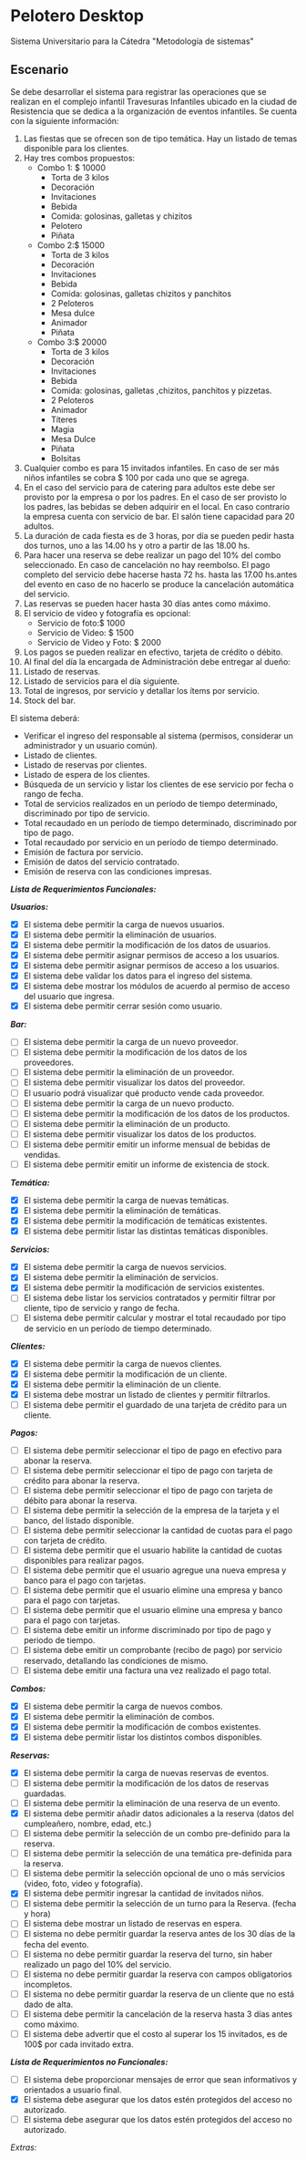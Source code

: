 # Pelotero Desktop 

Sistema Universitario para la Cátedra "Metodología de sistemas"

## Escenario

Se debe desarrollar el sistema para registrar las operaciones que se realizan en el complejo infantil Travesuras
Infantiles ubicado en la ciudad de Resistencia que se dedica a la organización de eventos infantiles. Se cuenta con la
siguiente información:

1. Las fiestas que se ofrecen son de tipo temática. Hay un listado de temas disponible para los clientes.
2. Hay tres combos propuestos:
    - Combo 1: $ 10000
        - Torta de 3 kilos
        - Decoración
        - Invitaciones
        - Bebida
        - Comida: golosinas, galletas y chizitos
        - Pelotero
        - Piñata
    - Combo 2:$ 15000
        - Torta de 3 kilos
        - Decoración
        - Invitaciones
        - Bebida
        - Comida: golosinas, galletas chizitos y panchitos
        - 2 Peloteros
        - Mesa dulce
        - Animador
        - Piñata
    - Combo 3:$ 20000
        - Torta de 3 kilos
        - Decoración
        - Invitaciones
        - Bebida
        - Comida: golosinas, galletas ,chizitos, panchitos y pizzetas.
        - 2 Peloteros
        - Animador
        - Títeres
        - Magia
        - Mesa Dulce
        - Piñata
        - Bolsitas
3. Cualquier combo es para 15 invitados infantiles. En caso de ser  más niños infantiles se cobra $ 100 por cada uno que
se agrega.
4. En el caso del servicio para de catering para adultos este debe ser provisto por la empresa o por los padres. En el
caso de ser provisto lo los padres, las bebidas se deben adquirir en el local. En caso contrario la empresa cuenta con
servicio de bar. El salón tiene capacidad para 20 adultos.
5. La duración de cada fiesta es de 3 horas, por día se pueden pedir hasta dos turnos, uno a las 14.00 hs y otro a
partir de las 18.00 hs.
6. Para  hacer una reserva se debe realizar un pago del 10% del combo seleccionado. En caso de cancelación no hay
reembolso. El pago completo del servicio debe hacerse  hasta 72 hs.  hasta las 17.00 hs.antes del evento en caso de no
hacerlo se produce la cancelación automática del servicio.
7. Las reservas se pueden hacer hasta 30 días antes como máximo.
8. El servicio de video y fotografía es opcional:
    - Servicio de foto:$ 1000
    - Servicio de Video: $ 1500
    - Servicio de Video y Foto: $ 2000
9. Los pagos se pueden realizar en efectivo, tarjeta de crédito o débito.
10. Al final del día la encargada de Administración debe entregar al dueño:
11. Listado de reservas.
12. Listado de servicios para el día siguiente.
13. Total de ingresos, por servicio y detallar los ítems por servicio.
14. Stock del bar.

El sistema deberá:
- Verificar el ingreso del responsable al sistema (permisos, considerar un administrador y un usuario común).
- Listado de clientes.
- Listado de reservas por clientes.
- Listado de espera de los clientes.
- Búsqueda de un servicio y listar los clientes de ese servicio por fecha o rango de fecha.
- Total de servicios realizados en un período de tiempo determinado, discriminado por tipo de servicio.
- Total recaudado en un período de tiempo determinado, discriminado por tipo de pago.
- Total recaudado por servicio en un período de tiempo determinado.
- Emisión de factura por servicio.
- Emisión de datos del servicio contratado.
- Emisión de reserva con las condiciones impresas.


_**Lista de Requerimientos Funcionales:**_

_**Usuarios:**_

- [x] El sistema debe permitir la carga de nuevos usuarios.
- [x] El sistema debe permitir la eliminación de usuarios.
- [x] El sistema debe permitir la modificación de los datos de usuarios.
- [x] El sistema debe permitir asignar permisos de acceso a los usuarios.
- [x] El sistema debe permitir asignar permisos de acceso a los usuarios.
- [x] El sistema debe validar los datos para el ingreso del sistema.
- [x] El sistema debe mostrar los módulos de acuerdo al permiso de acceso del usuario que ingresa.
- [x] El sistema debe permitir cerrar sesión como usuario.

_**Bar:**_

- [ ] El sistema debe permitir la carga de un nuevo proveedor.
- [ ] El sistema debe permitir la modificación de los datos de los proveedores.
- [ ] El sistema debe permitir la eliminación de un proveedor.
- [ ] El sistema debe permitir visualizar los datos del proveedor.
- [ ] El usuario podrá visualizar qué producto vende cada proveedor.
- [ ] El sistema debe permitir la carga de un nuevo producto.
- [ ] El sistema debe permitir la modificación de los datos de los productos.
- [ ] El sistema debe permitir la eliminación de un producto.
- [ ] El sistema debe permitir visualizar los datos de los productos.
- [ ] El sistema debe permitir emitir un informe mensual de bebidas de vendidas.
- [ ] El sistema debe permitir emitir un informe de existencia de stock.

_**Temática:**_

- [x] El sistema debe permitir la carga de nuevas temáticas.
- [x] El sistema debe permitir la eliminación de temáticas.
- [x] El sistema debe permitir la modificación de temáticas existentes.
- [x] El sistema debe permitir listar las distintas temáticas disponibles.

_**Servicios:**_

- [x] El sistema debe permitir la carga de nuevos servicios.
- [x] El sistema debe permitir la eliminación de servicios.
- [x] El sistema debe permitir la modificación de servicios existentes.
- [ ] El sistema debe listar los servicios contratados y permitir filtrar por cliente, tipo de servicio y rango de fecha.
- [ ] El sistema debe permitir calcular y mostrar el total recaudado por tipo de servicio en un período de tiempo  determinado.

_**Clientes:**_

- [x] El sistema debe permitir la carga de nuevos clientes.
- [x] El sistema debe permitir la modificación de un cliente.
- [x] El sistema debe permitir la eliminación de un cliente.
- [x] El sistema debe mostrar un listado de clientes y permitir filtrarlos.
- [ ] El sistema debe permitir el guardado de una tarjeta de  crédito para un cliente.

_**Pagos:**_

- [ ] El sistema debe permitir seleccionar el tipo de pago en efectivo para abonar la reserva.
- [ ] El sistema debe permitir seleccionar el tipo de pago con tarjeta de crédito para abonar la reserva.
- [ ] El sistema debe permitir seleccionar el tipo de pago con tarjeta de débito para abonar la reserva.
- [ ] El sistema debe permitir la selección de la empresa de la tarjeta y el banco, del listado disponible.
- [ ] El sistema debe permitir seleccionar la cantidad de cuotas para el pago con tarjeta de crédito.
- [ ] El sistema debe permitir que el usuario habilite la cantidad de cuotas disponibles para realizar pagos.
- [ ] El sistema debe permitir que el usuario agregue una nueva empresa y banco para el pago con tarjetas.
- [ ] El sistema debe permitir que el usuario elimine una empresa y banco para el pago con tarjetas.
- [ ] El sistema debe permitir que el usuario elimine una empresa y banco para el pago con tarjetas.
- [ ] El sistema debe emitir un informe discriminado por tipo de pago y periodo de tiempo.
- [ ] El sistema debe emitir un comprobante (recibo de pago) por servicio reservado, detallando las condiciones de mismo.
- [ ] El sistema debe emitir una factura una vez realizado el pago total.

_**Combos:**_

- [x] El sistema debe permitir la carga de nuevos combos.
- [x] El sistema debe permitir la eliminación de combos.
- [x] El sistema debe permitir la modificación de combos existentes.
- [x] El sistema debe permitir listar los distintos combos disponibles.

_**Reservas:**_

- [x] El sistema debe permitir la carga de nuevas reservas de eventos.
- [ ] El sistema debe permitir la modificación de los datos de reservas guardadas.
- [ ] El sistema debe permitir la eliminación de una reserva de un  evento.
- [x] El sistema debe permitir añadir datos adicionales a la reserva  (datos del cumpleañero, nombre, edad, etc.)
- [ ] El sistema debe permitir la selección de un combo pre-definido para la reserva.
- [ ] El sistema debe permitir la selección de una temática pre-definida para la reserva.
- [ ] El sistema debe permitir la selección opcional de uno o más servicios (video, foto, video y fotografía).
- [x] El sistema debe permitir ingresar la cantidad de invitados niños.
- [ ] El sistema debe permitir la selección de un turno para la Reserva. (fecha y hora)
- [ ] El sistema debe mostrar un listado de reservas en espera.
- [ ] El sistema no debe permitir guardar la reserva antes de los 30 días de la fecha del evento. 
- [ ] El sistema no debe permitir guardar la reserva del turno, sin haber realizado un pago del 10% del servicio.
- [ ] El sistema no debe permitir guardar la reserva con campos obligatorios incompletos.
- [ ] El sistema no debe permitir guardar la reserva de un cliente que no está dado de alta.
- [ ] El sistema debe permitir la cancelación de la reserva hasta 3 días antes como máximo.
- [ ] El sistema debe advertir que el costo al superar los 15 invitados, es de 100$ por cada invitado extra.

_**Lista de Requerimientos no Funcionales:**_

- [ ] El sistema debe proporcionar mensajes de error que sean informativos y orientados a usuario final.
- [x] El sistema debe asegurar que los datos estén protegidos del acceso no autorizado.
- [ ] El sistema debe asegurar que los datos estén protegidos del acceso no autorizado.

_*Extras:*_